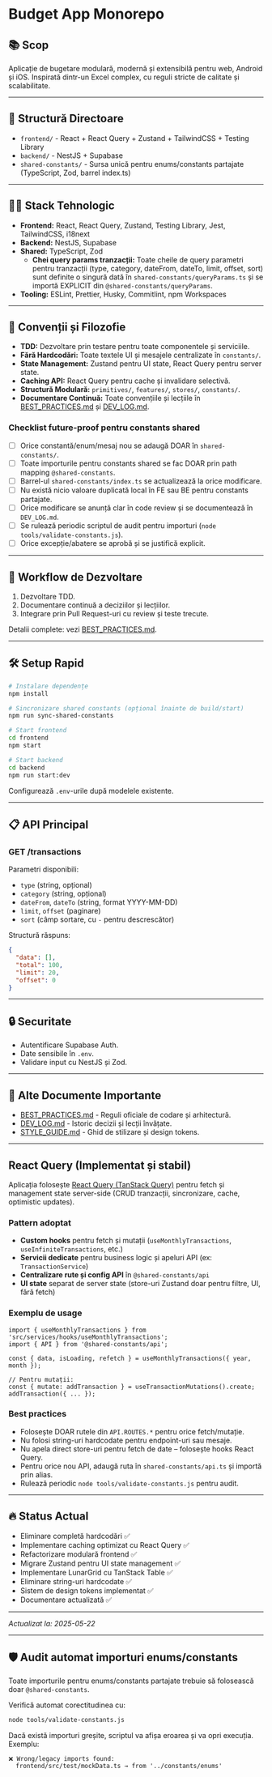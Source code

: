 # Budget App Monorepo

## 📚 Scop

Aplicație de bugetare modulară, modernă și extensibilă pentru web, Android și iOS. Inspirată dintr-un Excel complex, cu reguli stricte de calitate și scalabilitate.

---

## 📁 Structură Directoare

- `frontend/` - React + React Query + Zustand + TailwindCSS + Testing Library
- `backend/` - NestJS + Supabase
- `shared-constants/` - Sursa unică pentru enums/constants partajate (TypeScript, Zod, barrel index.ts)

---

## 🧑‍💻 Stack Tehnologic

- **Frontend:** React, React Query, Zustand, Testing Library, Jest, TailwindCSS, i18next
- **Backend:** NestJS, Supabase
- **Shared:** TypeScript, Zod
  - **Chei query params tranzacții:** Toate cheile de query parametri pentru tranzacții (type, category, dateFrom, dateTo, limit, offset, sort) sunt definite o singură dată în `shared-constants/queryParams.ts` și se importă EXPLICIT din `@shared-constants/queryParams`.
- **Tooling:** ESLint, Prettier, Husky, Commitlint, npm Workspaces

---

## 🧩 Convenții și Filozofie

- **TDD:** Dezvoltare prin testare pentru toate componentele și serviciile.
- **Fără Hardcodări:** Toate textele UI și mesajele centralizate în `constants/`.
- **State Management:** Zustand pentru UI state, React Query pentru server state.
- **Caching API:** React Query pentru cache și invalidare selectivă.
- **Structură Modulară:** `primitives/`, `features/`, `stores/`, `constants/`.
- **Documentare Continuă:** Toate convențiile și lecțiile în [BEST_PRACTICES.md](./BEST_PRACTICES.md) și [DEV_LOG.md](./DEV_LOG.md).

### Checklist future-proof pentru constants shared
- [ ] Orice constantă/enum/mesaj nou se adaugă DOAR în `shared-constants/`.
- [ ] Toate importurile pentru constants shared se fac DOAR prin path mapping `@shared-constants`.
- [ ] Barrel-ul `shared-constants/index.ts` se actualizează la orice modificare.
- [ ] Nu există nicio valoare duplicată local în FE sau BE pentru constants partajate.
- [ ] Orice modificare se anunță clar în code review și se documentează în `DEV_LOG.md`.
- [ ] Se rulează periodic scriptul de audit pentru importuri (`node tools/validate-constants.js`).
- [ ] Orice excepție/abatere se aprobă și se justifică explicit.

---

## 🚀 Workflow de Dezvoltare

1. Dezvoltare TDD.
2. Documentare continuă a deciziilor și lecțiilor.
3. Integrare prin Pull Request-uri cu review și teste trecute.

Detalii complete: vezi [BEST_PRACTICES.md](./BEST_PRACTICES.md).

---

## 🛠️ Setup Rapid

```bash
# Instalare dependențe
npm install

# Sincronizare shared constants (opțional înainte de build/start)
npm run sync-shared-constants

# Start frontend
cd frontend
npm start

# Start backend
cd backend
npm run start:dev
```

Configurează `.env`-urile după modelele existente.

---

## 📋 API Principal

### GET /transactions

Parametri disponibili:

- `type` (string, opțional)
- `category` (string, opțional)
- `dateFrom`, `dateTo` (string, format YYYY-MM-DD)
- `limit`, `offset` (paginare)
- `sort` (câmp sortare, cu `-` pentru descrescător)

Structură răspuns:

```json
{
  "data": [],
  "total": 100,
  "limit": 20,
  "offset": 0
}
```

---

## 🔒 Securitate

- Autentificare Supabase Auth.
- Date sensibile în `.env`.
- Validare input cu NestJS și Zod.

---

## 🧠 Alte Documente Importante

- [BEST_PRACTICES.md](./BEST_PRACTICES.md) - Reguli oficiale de codare și arhitectură.
- [DEV_LOG.md](./DEV_LOG.md) - Istoric decizii și lecții învățate.
- [STYLE_GUIDE.md](./STYLE_GUIDE.md) - Ghid de stilizare și design tokens.

---

## React Query (Implementat și stabil)

Aplicația folosește [React Query (TanStack Query)](https://tanstack.com/query/latest) pentru fetch și management state server-side (CRUD tranzacții, sincronizare, cache, optimistic updates).

### Pattern adoptat
- **Custom hooks** pentru fetch și mutații (`useMonthlyTransactions`, `useInfiniteTransactions`, etc.)
- **Servicii dedicate** pentru business logic și apeluri API (ex: `TransactionService`)
- **Centralizare rute și config API** în `@shared-constants/api`
- **UI state** separat de server state (store-uri Zustand doar pentru filtre, UI, fără fetch)

### Exemplu de usage
```tsx
import { useMonthlyTransactions } from 'src/services/hooks/useMonthlyTransactions';
import { API } from '@shared-constants/api';

const { data, isLoading, refetch } = useMonthlyTransactions({ year, month });

// Pentru mutații:
const { mutate: addTransaction } = useTransactionMutations().create;
addTransaction({ ... });
```

### Best practices
- Folosește DOAR rutele din `API.ROUTES.*` pentru orice fetch/mutație.
- Nu folosi string-uri hardcodate pentru endpoint-uri sau mesaje.
- Nu apela direct store-uri pentru fetch de date – folosește hooks React Query.
- Pentru orice nou API, adaugă ruta în `shared-constants/api.ts` și importă prin alias.
- Rulează periodic `node tools/validate-constants.js` pentru audit.

---

## 🔥 Status Actual

- Eliminare completă hardcodări ✅
- Implementare caching optimizat cu React Query ✅
- Refactorizare modulară frontend ✅
- Migrare Zustand pentru UI state management ✅
- Implementare LunarGrid cu TanStack Table ✅
- Eliminare string-uri hardcodate ✅
- Sistem de design tokens implementat ✅
- Documentare actualizată ✅

---

_Actualizat la: 2025-05-22_

---

## 🛡️ Audit automat importuri enums/constants

Toate importurile pentru enums/constants partajate trebuie să folosească doar `@shared-constants`.

Verifică automat corectitudinea cu:

```sh
node tools/validate-constants.js
```

Dacă există importuri greșite, scriptul va afișa eroarea și va opri execuția. Exemplu:
```
❌ Wrong/legacy imports found:
  frontend/src/test/mockData.ts → from '../constants/enums'
```
